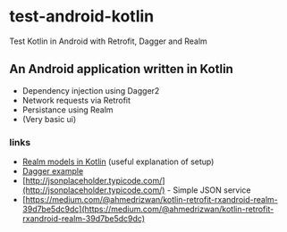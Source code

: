 # test-android-kotlin
Test Kotlin in Android with Retrofit, Dagger and Realm

## An Android application written in Kotlin

- Dependency injection using Dagger2
- Network requests via Retrofit
- Persistance using Realm
- (Very basic ui)

### links

- [Realm models in Kotlin](https://github.com/realm/realm-java/blob/master/examples/kotlinExample/src/main/kotlin/io/realm/examples/kotlin/model/Person.kt) (useful explanation of setup)
- [Dagger example](https://github.com/damianpetla/kotlin-dagger-example/tree/master/app/src/main/java/org/loop/example)
- [http://jsonplaceholder.typicode.com/](http://jsonplaceholder.typicode.com/) - Simple JSON service
- [https://medium.com/@ahmedrizwan/kotlin-retrofit-rxandroid-realm-39d7be5dc9dc](https://medium.com/@ahmedrizwan/kotlin-retrofit-rxandroid-realm-39d7be5dc9dc)
